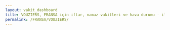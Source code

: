 ```yaml
---
layout: vakit_dashboard
title: VOUZIERS, FRANSA için iftar, namaz vakitleri ve hava durumu - ilçe/eyalet seç
permalink: /FRANSA/VOUZIERS/
---
```


<script type="text/javascript">
  var GLOBAL_COUNTRY = 'FRANSA';
  var GLOBAL_CITY = 'VOUZIERS';
  var GLOBAL_STATE = '';
  var lat = 72;
  var lon = 21;
</script>

